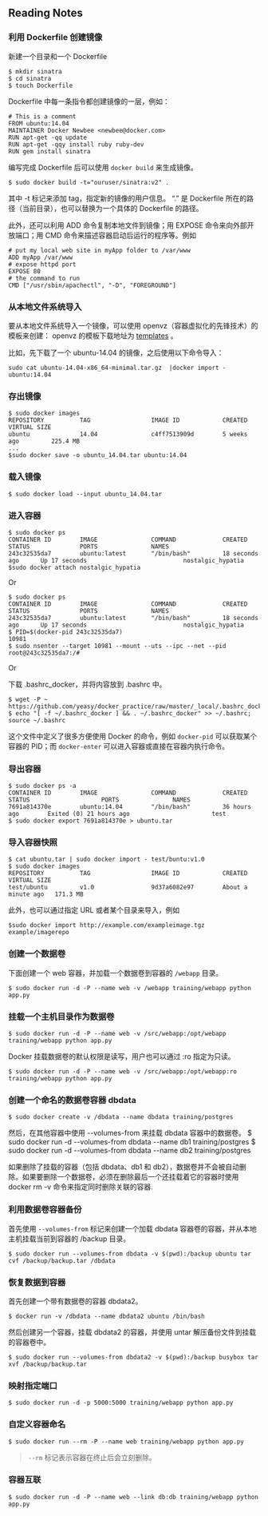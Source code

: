 ## Reading Notes

### 利用 Dockerfile 创建镜像

新建一个目录和一个 Dockerfile

```
$ mkdir sinatra
$ cd sinatra
$ touch Dockerfile
```

Dockerfile 中每一条指令都创建镜像的一层，例如：

```
# This is a comment
FROM ubuntu:14.04
MAINTAINER Docker Newbee <newbee@docker.com>
RUN apt-get -qq update
RUN apt-get -qqy install ruby ruby-dev
RUN gem install sinatra
```

编写完成 Dockerfile 后可以使用 `docker build` 来生成镜像。

```
$ sudo docker build -t="ouruser/sinatra:v2" .
```

其中 -t 标记来添加 tag，指定新的镜像的用户信息。 “.” 是 Dockerfile 所在的路径（当前目录），也可以替换为一个具体的 Dockerfile 的路径。

此外，还可以利用 ADD 命令复制本地文件到镜像；用 EXPOSE 命令来向外部开放端口；用 CMD 命令来描述容器启动后运行的程序等。例如

```
# put my local web site in myApp folder to /var/www
ADD myApp /var/www
# expose httpd port
EXPOSE 80
# the command to run
CMD ["/usr/sbin/apachectl", "-D", "FOREGROUND"]
```

### 从本地文件系统导入

要从本地文件系统导入一个镜像，可以使用 openvz（容器虚拟化的先锋技术）的模板来创建： openvz 的模板下载地址为 [templates](http://openvz.org/Download/templates/precreated) 。

比如，先下载了一个 ubuntu-14.04 的镜像，之后使用以下命令导入：

    sudo cat ubuntu-14.04-x86_64-minimal.tar.gz  |docker import - ubuntu:14.04

### 存出镜像

```
$ sudo docker images
REPOSITORY          TAG                 IMAGE ID            CREATED             VIRTUAL SIZE
ubuntu              14.04               c4ff7513909d        5 weeks ago         225.4 MB
...
$sudo docker save -o ubuntu_14.04.tar ubuntu:14.04
```

### 载入镜像

    $ sudo docker load --input ubuntu_14.04.tar

### 进入容器

```
$ sudo docker ps
CONTAINER ID        IMAGE               COMMAND             CREATED             STATUS              PORTS               NAMES
243c32535da7        ubuntu:latest       "/bin/bash"         18 seconds ago      Up 17 seconds                           nostalgic_hypatia
$sudo docker attach nostalgic_hypatia
```

Or

```
$ sudo docker ps
CONTAINER ID        IMAGE               COMMAND             CREATED             STATUS              PORTS               NAMES
243c32535da7        ubuntu:latest       "/bin/bash"         18 seconds ago      Up 17 seconds                           nostalgic_hypatia
$ PID=$(docker-pid 243c32535da7)
10981
$ sudo nsenter --target 10981 --mount --uts --ipc --net --pid
root@243c32535da7:/#
```

Or

下载 .bashrc_docker，并将内容放到 .bashrc 中。

```
$ wget -P ~ https://github.com/yeasy/docker_practice/raw/master/_local/.bashrc_docker;
$ echo "[ -f ~/.bashrc_docker ] && . ~/.bashrc_docker" >> ~/.bashrc; source ~/.bashrc
```

这个文件中定义了很多方便使用 Docker 的命令，例如 `docker-pid` 可以获取某个容器的 PID；而 `docker-enter` 可以进入容器或直接在容器内执行命令。

### 导出容器

```
$ sudo docker ps -a
CONTAINER ID        IMAGE               COMMAND             CREATED             STATUS                    PORTS               NAMES
7691a814370e        ubuntu:14.04        "/bin/bash"         36 hours ago        Exited (0) 21 hours ago                       test
$ sudo docker export 7691a814370e > ubuntu.tar
```

### 导入容器快照

```
$ cat ubuntu.tar | sudo docker import - test/buntu:v1.0
$ sudo docker images
REPOSITORY          TAG                 IMAGE ID            CREATED              VIRTUAL SIZE
test/ubuntu         v1.0                9d37a6082e97        About a minute ago   171.3 MB
```

此外，也可以通过指定 URL 或者某个目录来导入，例如

    $sudo docker import http://example.com/exampleimage.tgz example/imagerepo

### 创建一个数据卷

下面创建一个 web 容器，并加载一个数据卷到容器的 `/webapp` 目录。

    $ sudo docker run -d -P --name web -v /webapp training/webapp python app.py

### 挂载一个主机目录作为数据卷

    $ sudo docker run -d -P --name web -v /src/webapp:/opt/webapp training/webapp python app.py

Docker 挂载数据卷的默认权限是读写，用户也可以通过 :ro 指定为只读。

    $ sudo docker run -d -P --name web -v /src/webapp:/opt/webapp:ro training/webapp python app.py

### 创建一个命名的数据卷容器 dbdata

    $ sudo docker create -v /dbdata --name dbdata training/postgres

然后，在其他容器中使用 --volumes-from 来挂载 dbdata 容器中的数据卷。
    $ sudo docker run -d --volumes-from dbdata --name db1 training/postgres
    $ sudo docker run -d --volumes-from dbdata --name db2 training/postgres

如果删除了挂载的容器（包括 dbdata、db1 和 db2），数据卷并不会被自动删除。如果要删除一个数据卷，必须在删除最后一个还挂载着它的容器时使用 docker rm -v 命令来指定同时删除关联的容器.

### 利用数据卷容器备份

首先使用 `--volumes-from` 标记来创建一个加载 dbdata 容器卷的容器，并从本地主机挂载当前到容器的 /backup 目录。

    $ sudo docker run --volumes-from dbdata -v $(pwd):/backup ubuntu tar cvf /backup/backup.tar /dbdata

### 恢复数据到容器

首先创建一个带有数据卷的容器 dbdata2。

    $ docker run -v /dbdata --name dbdata2 ubuntu /bin/bash

然后创建另一个容器，挂载 dbdata2 的容器，并使用 untar 解压备份文件到挂载的容器卷中。

    $ sudo docker run --volumes-from dbdata2 -v $(pwd):/backup busybox tar xvf /backup/backup.tar

### 映射指定端口

    $ sudo docker run -d -p 5000:5000 training/webapp python app.py

### 自定义容器命名

    $ sudo docker run --rm -P --name web training/webapp python app.py

> `--rm` 标记表示容器在终止后会立刻删除。

### 容器互联

    $ sudo docker run -d -P --name web --link db:db training/webapp python app.py


